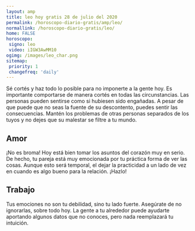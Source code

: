 ```yaml
---
layout: amp
title: leo hoy gratis 28 de julio del 2020 
permalink: /horoscopo-diario-gratis/amp/leo/
normallink: /horoscopo-diario-gratis/leo/
home: FALSE
horoscopo:
 signo: leo
 video: iIGW3AwMM10
ogimg: /images/leo_char.png
sitemap:
 priority: 1
 changefreq: 'daily'
---
```



Sé cortés y haz todo lo posible para no imponerte a la gente hoy. Es importante comportarse de manera cortés en todas las circunstancias. Las personas pueden sentirse como si hubiesen sido engañadas. A pesar de que puede que no seas la fuente de su descontento, puedes sentir las consecuencias. Mantén los problemas de otras personas separados de los tuyos y no dejes que su malestar se filtre a tu mundo.

## Amor

¡No es broma! Hoy está bien tomar los asuntos del corazón muy en serio. De hecho, tu pareja está muy emocionada por tu práctica forma de ver las cosas. Aunque esto será temporal, el dejar la practicidad a un lado de vez en cuando es algo bueno para la relación. ¡Hazlo!

## Trabajo

Tus emociones no son tu debilidad, sino tu lado fuerte. Asegúrate de no ignorarlas, sobre todo hoy. La gente a tu alrededor puede ayudarte aportando algunos datos que no conoces, pero nada reemplazará tu intuición.